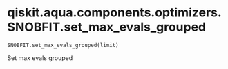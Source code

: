 # qiskit.aqua.components.optimizers.SNOBFIT.set\_max\_evals\_grouped

`SNOBFIT.set_max_evals_grouped(limit)`

Set max evals grouped

